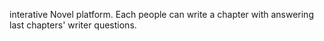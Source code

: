 interative Novel platform. Each people can write a chapter with answering last chapters' writer questions.
